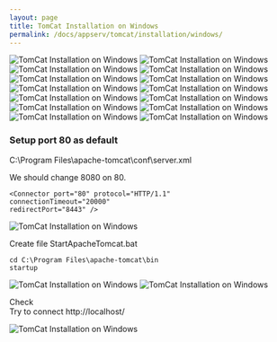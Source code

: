 ```yaml
---
layout: page
title: TomCat Installation on Windows
permalink: /docs/appserv/tomcat/installation/windows/
---
```





<img src="http://img.fotografii.org/images/JavaDev/DownloadingSoftware/DownloadingJRE1.png" alt="TomCat Installation on Windows">


<img src="http://img.fotografii.org/images/JavaDev/DownloadingSoftware/DownloadingJRE2.png" alt="TomCat Installation on Windows">


<img src="http://img.fotografii.org/images/JavaDev/DownloadingSoftware/DownloadingJRE3.png" alt="TomCat Installation on Windows">



<img src="http://img.fotografii.org/images/JavaDev/DownloadingSoftware/DownloadingTomCat1.png" alt="TomCat Installation on Windows">


<img src="http://img.fotografii.org/images/JavaDev/DownloadingSoftware/DownloadingTomCat2.png" alt="TomCat Installation on Windows">


<img src="http://img.fotografii.org/images/JavaDev/installingApacheTomcat/installingApacheTomcat1.PNG" alt="TomCat Installation on Windows">

<img src="http://img.fotografii.org/images/JavaDev/installingApacheTomcat/installingApacheTomcat2.PNG" alt="TomCat Installation on Windows">


<img src="http://img.fotografii.org/images/JavaDev/installingApacheTomcat/installingApacheTomcat3.PNG" alt="TomCat Installation on Windows">


<img src="http://img.fotografii.org/images/JavaDev/installingApacheTomcat/installingApacheTomcat4.PNG" alt="TomCat Installation on Windows">

<img src="http://img.fotografii.org/images/JavaDev/installingApacheTomcat/installingApacheTomcat5.PNG" alt="TomCat Installation on Windows">



<img src="http://img.fotografii.org/images/JavaDev/installingApacheTomcat/installingApacheTomcat6.PNG" alt="TomCat Installation on Windows">


<img src="http://img.fotografii.org/images/JavaDev/installingApacheTomcat/installingApacheTomcat7.PNG" alt="TomCat Installation on Windows">


<img src="http://img.fotografii.org/images/JavaDev/installingApacheTomcat/installingApacheTomcat8.PNG" alt="TomCat Installation on Windows">

<img src="http://img.fotografii.org/images/JavaDev/installingApacheTomcat/installingApacheTomcat9.PNG" alt="TomCat Installation on Windows">





### Setup port 80 as default


C:\Program Files\apache-tomcat\conf\server.xml

We should change 8080 on 80.


    <Connector port="80" protocol="HTTP/1.1"
    connectionTimeout="20000"
    redirectPort="8443" />


<img src="http://img.fotografii.org/images/JavaDev/installingApacheTomcat/installingApacheTomcat10.PNG" alt="TomCat Installation on Windows">




Create file StartApacheTomcat.bat


    cd C:\Program Files\apache-tomcat\bin
    startup 


<img src="http://img.fotografii.org/images/JavaDev/installingApacheTomcat/installingApacheTomcat11.PNG" alt="TomCat Installation on Windows">


<img src="http://img.fotografii.org/images/JavaDev/installingApacheTomcat/installingApacheTomcat12.PNG" alt="TomCat Installation on Windows">


Check  
Try to connect http://localhost/


<img src="http://img.fotografii.org/images/JavaDev/installingApacheTomcat/installingApacheTomcat13.PNG" alt="TomCat Installation on Windows">


